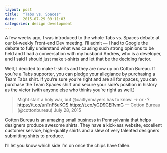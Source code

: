 ```yaml
---
layout: post
title:  "Tabs vs. Spaces"
date:   2015-07-29 09:11:03
categories: design development
---
```

A few weeks ago, I was introduced to the whole Tabs vs. Spaces debate at our bi-weekly Front-end Dev meeting. I’ll admit — I had to Google the debate to fully understand what was causing such strong opinions to be held and I had a conversation with my husband Andrew, who is a developer, and I said I should just make t-shirts and let that be the deciding factor.

Well, I decided to make t-shirts and they are now up on Cotton Bureau. If you’re a Tabs supporter, you can pledge your allegiance by purchasing a Team Tabs shirt. If you’re sure you’re right and are all for spaces, you can purchase the Team Spaces shirt and secure your side’s position in history as the victor (with anyone else who thinks you’re right as well.)

>Might start a holy war, but @caitlynmayers has to know. → or · ? https://t.co/unTnF5uKOS https://t.co/yGD9CERvmG
>— Cotton Bureau (@cottonbureau) July 28, 2015

Cotton Bureau is an amazing small business in Pennsylvania that helps designers produce awesome shirts. They have a kick-ass website, excellent customer service, high-quality shirts and a slew of very talented designers submitting shirts to produce.

I’ll let you know which side I’m on once the chips have fallen.